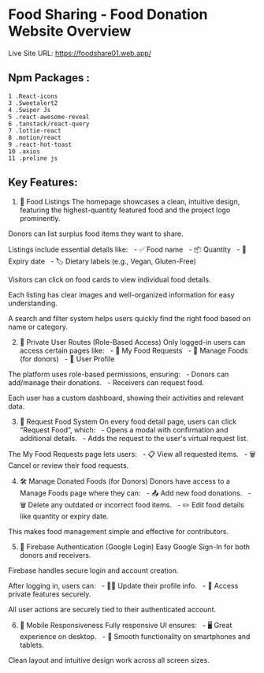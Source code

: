 # Food Sharing - Food Donation Website Overview

Live Site URL: https://foodshare01.web.app/

##  Npm Packages :
    1 .React-icons
    3 .Sweetalert2
    4 .Swiper Js
    5 .react-awesome-reveal
    6 .tanstack/react-query
    7 .lottie-react
    8 .motion/react
    9 .react-hot-toast
    10 .axios
    11 .preline js
    
    
## Key Features: 
1. 🍱 Food Listings
The homepage showcases a clean, intuitive design, featuring the highest-quantity featured food and the project logo prominently.

Donors can list surplus food items they want to share.

Listings include essential details like:
  - ✅ Food name
  - 📦 Quantity
  - 📅 Expiry date
  - 🏷️ Dietary labels (e.g., Vegan, Gluten-Free)

Visitors can click on food cards to view individual food details.

Each listing has clear images and well-organized information for easy understanding.

A search and filter system helps users quickly find the right food based on name or category.

2. 🔐 Private User Routes (Role-Based Access)
Only logged-in users can access certain pages like:
  - 📄 My Food Requests
  - 🧾 Manage Foods (for donors)
  - 👤 User Profile

The platform uses role-based permissions, ensuring:
  - Donors can add/manage their donations.
  - Receivers can request food.

Each user has a custom dashboard, showing their activities and relevant data.

3. 📨 Request Food System
On every food detail page, users can click “Request Food”, which:
  - Opens a modal with confirmation and additional details.
  - Adds the request to the user's virtual request list.

The My Food Requests page lets users:
  - 📋 View all requested items.
  - 🗑️ Cancel or review their food requests.

4. 🛠️ Manage Donated Foods (for Donors)
Donors have access to a Manage Foods page where they can:
  - 📤 Add new food donations.
  - 🗑️ Delete any outdated or incorrect food items.
  - ✏️ Edit food details like quantity or expiry date.

This makes food management simple and effective for contributors.

5. 🔐 Firebase Authentication (Google Login)
Easy Google Sign-In for both donors and receivers.

Firebase handles secure login and account creation.

After logging in, users can:
  - 🧑‍💼 Update their profile info.
  - 🔐 Access private features securely.

All user actions are securely tied to their authenticated account.

6. 📱 Mobile Responsiveness
Fully responsive UI ensures:
  - 🖥️ Great experience on desktop.
  - 📱 Smooth functionality on smartphones and tablets.

Clean layout and intuitive design work across all screen sizes.

